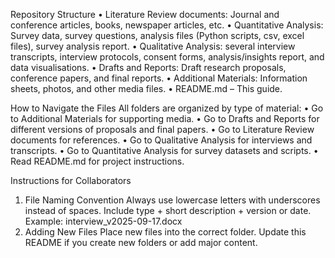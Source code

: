 Repository Structure
• Literature Review documents: Journal and conference articles, books, newspaper articles, etc.
• Quantitative Analysis: Survey data, survey questions, analysis files (Python scripts, csv, excel files), survey analysis report.
• Qualitative Analysis: several interview transcripts, interview protocols, consent forms, analysis/insights report, and data visualisations.
• Drafts and Reports: Draft research proposals, conference papers, and final reports.
• Additional Materials: Information sheets, photos, and other media files.
• README.md – This guide.

How to Navigate the Files
All folders are organized by type of material:
• Go to Additional Materials for supporting media.
• Go to Drafts and Reports for different versions of proposals and final papers.
• Go to Literature Review documents for references.
• Go to Qualitative Analysis for interviews and transcripts.
• Go to Quantitative Analysis for survey datasets and scripts.
• Read README.md for project instructions.

Instructions for Collaborators
1. File Naming Convention
Always use lowercase letters with underscores instead of spaces.
Include type + short description + version or date.
Example: interview_v2025-09-17.docx
2. Adding New Files
Place new files into the correct folder.
Update this README if you create new folders or add major content.


